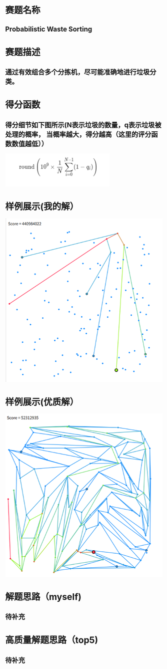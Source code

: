 # 赛题名称
## Probabilistic Waste Sorting
# 赛题描述
## 通过有效组合多个分拣机，尽可能准确地进行垃圾分类。
# 得分函数
## 得分细节如下图所示(N表示垃圾的数量，q表示垃圾被处理的概率， 当概率越大，得分越高（这里的评分函数数值越低））
![得分细节](./score.png)
# 样例展示(我的解）
![样例展示](./p1.png)
# 样例展示(优质解）
![样例展示](./p2.png)
# 解题思路（myself)
## 待补充
# 高质量解题思路（top5)
## 待补充

